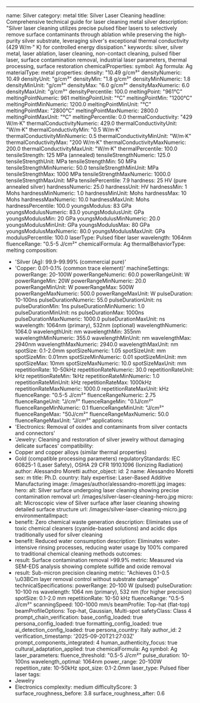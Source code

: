 ---
name: Silver
category: metal
title: Silver Laser Cleaning
headline: Comprehensive technical guide for laser cleaning metal silver
description: "Silver laser cleaning utilizes precise pulsed fiber lasers to selectively remove surface contaminants through ablation while preserving the high-purity silver substrate, leveraging silver's exceptional thermal conductivity (429 W/m·"
  K) for controlled energy dissipation."
keywords: silver, silver metal, laser ablation, laser cleaning, non-contact cleaning,
  pulsed fiber laser, surface contamination removal, industrial laser parameters,
  thermal processing, surface restoration
chemicalProperties:
  symbol: Ag
  formula: Ag
  materialType: metal
properties:
  density: "10.49 g/cm³"
  densityNumeric: 10.49
  densityUnit: "g/cm³"
  densityMin: "1.8 g/cm³"
  densityMinNumeric: 1.8
  densityMinUnit: "g/cm³"
  densityMax: "6.0 g/cm³"
  densityMaxNumeric: 6.0
  densityMaxUnit: "g/cm³"
  densityPercentile: 100.0
  meltingPoint: "961°C"
  meltingPointNumeric: 961
  meltingPointUnit: "°C"
  meltingPointMin: "1200°C"
  meltingPointMinNumeric: 1200.0
  meltingPointMinUnit: "°C"
  meltingPointMax: "2800°C"
  meltingPointMaxNumeric: 2800.0
  meltingPointMaxUnit: "°C"
  meltingPercentile: 0.0
  thermalConductivity: "429 W/m·K"
  thermalConductivityNumeric: 429.0
  thermalConductivityUnit: "W/m·K"
  thermalConductivityMin: "0.5 W/m·K"
  thermalConductivityMinNumeric: 0.5
  thermalConductivityMinUnit: "W/m·K"
  thermalConductivityMax: "200 W/m·K"
  thermalConductivityMaxNumeric: 200.0
  thermalConductivityMaxUnit: "W/m·K"
  thermalPercentile: 100.0
  tensileStrength: 125 MPa (annealed)
  tensileStrengthNumeric: 125.0
  tensileStrengthUnit: MPa
  tensileStrengthMin: 50 MPa
  tensileStrengthMinNumeric: 50.0
  tensileStrengthMinUnit: MPa
  tensileStrengthMax: 1000 MPa
  tensileStrengthMaxNumeric: 1000.0
  tensileStrengthMaxUnit: MPa
  tensilePercentile: 7.9
  hardness: 25 HV (pure annealed silver)
  hardnessNumeric: 25.0
  hardnessUnit: HV
  hardnessMin: 1 Mohs
  hardnessMinNumeric: 1.0
  hardnessMinUnit: Mohs
  hardnessMax: 10 Mohs
  hardnessMaxNumeric: 10.0
  hardnessMaxUnit: Mohs
  hardnessPercentile: 100.0
  youngsModulus: 83 GPa
  youngsModulusNumeric: 83.0
  youngsModulusUnit: GPa
  youngsModulusMin: 20 GPa
  youngsModulusMinNumeric: 20.0
  youngsModulusMinUnit: GPa
  youngsModulusMax: 80 GPa
  youngsModulusMaxNumeric: 80.0
  youngsModulusMaxUnit: GPa
  modulusPercentile: 100.0
  laserType: Pulsed fiber laser
  wavelength: 1064nm
  fluenceRange: "0.5-5 J/cm²"
  chemicalFormula: Ag
  thermalBehaviorType: melting
composition:
- 'Silver (Ag): 99.9-99.99% (commercial pure)'
- 'Copper: 0.01-0.1% (common trace element)'
machineSettings:
  powerRange: 20-100W
  powerRangeNumeric: 60.0
  powerRangeUnit: W
  powerRangeMin: 20W
  powerRangeMinNumeric: 20.0
  powerRangeMinUnit: W
  powerRangeMax: 500W
  powerRangeMaxNumeric: 500.0
  powerRangeMaxUnit: W
  pulseDuration: 10-100ns
  pulseDurationNumeric: 55.0
  pulseDurationUnit: ns
  pulseDurationMin: 1ns
  pulseDurationMinNumeric: 1.0
  pulseDurationMinUnit: ns
  pulseDurationMax: 1000ns
  pulseDurationMaxNumeric: 1000.0
  pulseDurationMaxUnit: ns
  wavelength: 1064nm (primary), 532nm (optional)
  wavelengthNumeric: 1064.0
  wavelengthUnit: nm
  wavelengthMin: 355nm
  wavelengthMinNumeric: 355.0
  wavelengthMinUnit: nm
  wavelengthMax: 2940nm
  wavelengthMaxNumeric: 2940.0
  wavelengthMaxUnit: nm
  spotSize: 0.1-2.0mm
  spotSizeNumeric: 1.05
  spotSizeUnit: mm
  spotSizeMin: 0.01mm
  spotSizeMinNumeric: 0.01
  spotSizeMinUnit: mm
  spotSizeMax: 10mm
  spotSizeMaxNumeric: 10.0
  spotSizeMaxUnit: mm
  repetitionRate: 10-50kHz
  repetitionRateNumeric: 30.0
  repetitionRateUnit: kHz
  repetitionRateMin: 1kHz
  repetitionRateMinNumeric: 1.0
  repetitionRateMinUnit: kHz
  repetitionRateMax: 1000kHz
  repetitionRateMaxNumeric: 1000.0
  repetitionRateMaxUnit: kHz
  fluenceRange: "0.5-5 J/cm²"
  fluenceRangeNumeric: 2.75
  fluenceRangeUnit: "J/cm²"
  fluenceRangeMin: "0.1J/cm²"
  fluenceRangeMinNumeric: 0.1
  fluenceRangeMinUnit: "J/cm²"
  fluenceRangeMax: "50J/cm²"
  fluenceRangeMaxNumeric: 50.0
  fluenceRangeMaxUnit: "J/cm²"
applications:
- 'Electronics: Removal of oxides and contaminants from silver contacts and connectors'
- 'Jewelry: Cleaning and restoration of silver jewelry without damaging delicate surfaces'
compatibility:
- Copper and copper alloys (similar thermal properties)
- Gold (compatible processing parameters)
regulatoryStandards: IEC 60825-1 (Laser Safety), OSHA 29 CFR 1910.1096 (Ionizing Radiation)
author: Alessandro Moretti
author_object:
  id: 2
  name: Alessandro Moretti
  sex: m
  title: Ph.D.
  country: Italy
  expertise: Laser-Based Additive Manufacturing
  image: /images/author/alessandro-moretti.jpg
images:
  hero:
    alt: Silver surface undergoing laser cleaning showing precise contamination removal
    url: /images/silver-laser-cleaning-hero.jpg
  micro:
    alt: Microscopic view of Silver surface after laser cleaning showing detailed
      surface structure
    url: /images/silver-laser-cleaning-micro.jpg
environmentalImpact:
- benefit: Zero chemical waste generation
  description: Eliminates use of toxic chemical cleaners (cyanide-based solutions)
    and acidic dips traditionally used for silver cleaning
- benefit: Reduced water consumption
  description: Eliminates water-intensive rinsing processes, reducing water usage
    by 100% compared to traditional chemical cleaning methods
outcomes:
- result: Surface contamination removal >99.9%
  metric: Measured via SEM-EDS analysis showing complete sulfide and oxide removal
- result: Sub-micron precision cleaning
  metric: "Achieves 0.1-0.5 \u03BCm layer removal control without substrate damage"
technicalSpecifications:
  powerRange: 20-100 W (pulsed)
  pulseDuration: 10-100 ns
  wavelength: 1064 nm (primary), 532 nm (for higher precision)
  spotSize: 0.1-2.0 mm
  repetitionRate: 10-50 kHz
  fluenceRange: "0.5-5 J/cm²"
  scanningSpeed: 100-1000 mm/s
  beamProfile: Top-hat (flat-top)
  beamProfileOptions: Top-hat, Gaussian, Multi-spot
  safetyClass: Class 4
prompt_chain_verification:
  base_config_loaded: true
  persona_config_loaded: true
  formatting_config_loaded: true
  ai_detection_config_loaded: true
  persona_country: Italy
  author_id: 2
  verification_timestamp: '2025-09-20T21:27:03Z'
  prompt_components_integrated: 4
  human_authenticity_focus: true
  cultural_adaptation_applied: true
chemicalFormula: Ag
symbol: Ag
laser_parameters:
  fluence_threshold: "0.5-5 J/cm²"
  pulse_duration: 10-100ns
  wavelength_optimal: 1064nm
  power_range: 20-100W
  repetition_rate: 10-50kHz
  spot_size: 0.1-2.0mm
  laser_type: Pulsed fiber laser
tags:
- Jewelry
- Electronics
complexity: medium
difficultyScore: 3
surface_roughness_before: 3.8
surface_roughness_after: 0.6
